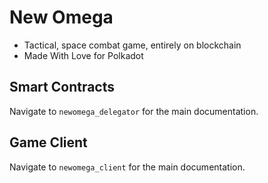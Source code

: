 # New Omega

* Tactical, space combat game, entirely on blockchain
* Made With Love for Polkadot

## Smart Contracts

Navigate to ```newomega_delegator``` for the main documentation.

## Game Client

Navigate to ```newomega_client``` for the main documentation.
